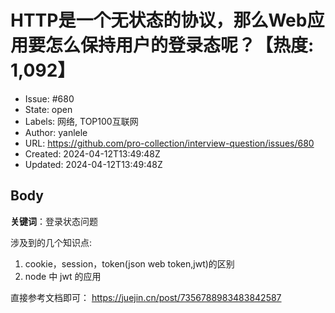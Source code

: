 # HTTP是一个无状态的协议，那么Web应用要怎么保持用户的登录态呢？【热度: 1,092】

- Issue: #680
- State: open
- Labels: 网络, TOP100互联网
- Author: yanlele
- URL: https://github.com/pro-collection/interview-question/issues/680
- Created: 2024-04-12T13:49:48Z
- Updated: 2024-04-12T13:49:48Z

## Body

**关键词**：登录状态问题

涉及到的几个知识点:

1. cookie，session，token(json web token,jwt)的区别
2. node 中 jwt 的应用

直接参考文档即可：
https://juejin.cn/post/7356788983483842587

